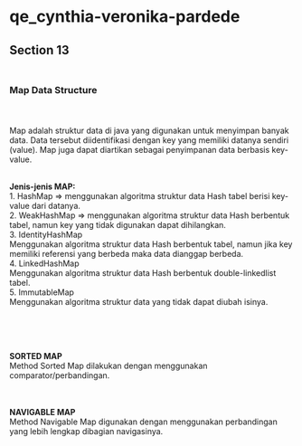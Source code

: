 # qe_cynthia-veronika-pardede
## **Section 13** <br><br>
### **Map Data Structure**<br><br>

<br>Map adalah struktur data di java yang digunakan untuk menyimpan banyak data. Data tersebut diidentifikasi dengan key yang memiliki datanya sendiri (value). Map juga dapat diartikan sebagai penyimpanan data berbasis key-value. 

<br>**Jenis-jenis MAP:**
<br>1. HashMap => menggunakan algoritma struktur data Hash tabel berisi key-value dari datanya. 
<br>2. WeakHashMap => menggunakan algoritma struktur data Hash berbentuk tabel, namun key yang tidak digunakan dapat dihilangkan.
<br>3. IdentityHashMap
<br>Menggunakan algoritma struktur data Hash berbentuk tabel, namun jika key memiliki referensi yang berbeda maka data dianggap berbeda.
<br>4. LinkedHashMap
<br>Menggunakan algoritma struktur data Hash berbentuk double-linkedlist tabel.
<br>5. ImmutableMap
<br>Menggunakan algoritma struktur data yang tidak dapat diubah isinya.

<br><br>

<br>**SORTED MAP**
<br>Method Sorted Map dilakukan dengan menggunakan comparator/perbandingan.
<br><br>

<br>**NAVIGABLE MAP**
<br>Method Navigable Map digunakan dengan menggunakan perbandingan yang lebih lengkap dibagian navigasinya. 


